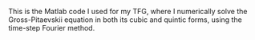 This is the Matlab code I used for my TFG, where I numerically solve the Gross-Pitaevskii equation in both its cubic and quintic forms, using the time-step Fourier method.
